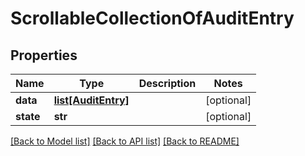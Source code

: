 # ScrollableCollectionOfAuditEntry


## Properties
Name | Type | Description | Notes
------------ | ------------- | ------------- | -------------
**data** | [**list[AuditEntry]**](AuditEntry.md) |  | [optional] 
**state** | **str** |  | [optional] 

[[Back to Model list]](../README.md#documentation-for-models) [[Back to API list]](../README.md#documentation-for-api-endpoints) [[Back to README]](../README.md)


